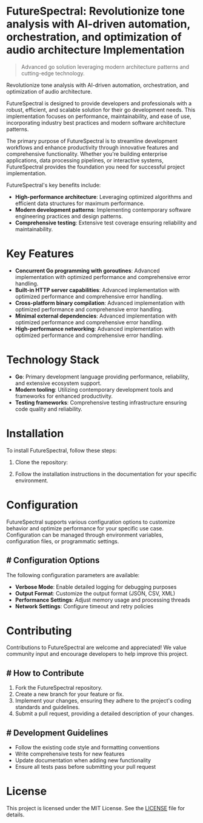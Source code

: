 <!-- fallback_FutureSpectral_20250802205534_10323 -->

# FutureSpectral: Revolutionize tone analysis with AI-driven automation, orchestration, and optimization of audio architecture Implementation
> Advanced go solution leveraging modern architecture patterns and cutting-edge technology.

Revolutionize tone analysis with AI-driven automation, orchestration, and optimization of audio architecture.

FutureSpectral is designed to provide developers and professionals with a robust, efficient, and scalable solution for their go development needs. This implementation focuses on performance, maintainability, and ease of use, incorporating industry best practices and modern software architecture patterns.

The primary purpose of FutureSpectral is to streamline development workflows and enhance productivity through innovative features and comprehensive functionality. Whether you're building enterprise applications, data processing pipelines, or interactive systems, FutureSpectral provides the foundation you need for successful project implementation.

FutureSpectral's key benefits include:

* **High-performance architecture**: Leveraging optimized algorithms and efficient data structures for maximum performance.
* **Modern development patterns**: Implementing contemporary software engineering practices and design patterns.
* **Comprehensive testing**: Extensive test coverage ensuring reliability and maintainability.

# Key Features

* **Concurrent Go programming with goroutines**: Advanced implementation with optimized performance and comprehensive error handling.
* **Built-in HTTP server capabilities**: Advanced implementation with optimized performance and comprehensive error handling.
* **Cross-platform binary compilation**: Advanced implementation with optimized performance and comprehensive error handling.
* **Minimal external dependencies**: Advanced implementation with optimized performance and comprehensive error handling.
* **High-performance networking**: Advanced implementation with optimized performance and comprehensive error handling.

# Technology Stack

* **Go**: Primary development language providing performance, reliability, and extensive ecosystem support.
* **Modern tooling**: Utilizing contemporary development tools and frameworks for enhanced productivity.
* **Testing frameworks**: Comprehensive testing infrastructure ensuring code quality and reliability.

# Installation

To install FutureSpectral, follow these steps:

1. Clone the repository:


2. Follow the installation instructions in the documentation for your specific environment.

# Configuration

FutureSpectral supports various configuration options to customize behavior and optimize performance for your specific use case. Configuration can be managed through environment variables, configuration files, or programmatic settings.

## # Configuration Options

The following configuration parameters are available:

* **Verbose Mode**: Enable detailed logging for debugging purposes
* **Output Format**: Customize the output format (JSON, CSV, XML)
* **Performance Settings**: Adjust memory usage and processing threads
* **Network Settings**: Configure timeout and retry policies

# Contributing

Contributions to FutureSpectral are welcome and appreciated! We value community input and encourage developers to help improve this project.

## # How to Contribute

1. Fork the FutureSpectral repository.
2. Create a new branch for your feature or fix.
3. Implement your changes, ensuring they adhere to the project's coding standards and guidelines.
4. Submit a pull request, providing a detailed description of your changes.

## # Development Guidelines

* Follow the existing code style and formatting conventions
* Write comprehensive tests for new features
* Update documentation when adding new functionality
* Ensure all tests pass before submitting your pull request

# License

This project is licensed under the MIT License. See the [LICENSE](https://github.com/ludo53/FutureSpectral/blob/main/LICENSE) file for details.
